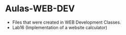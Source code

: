 # Aulas-WEB-DEV

- Files that were created in WEB Development Classes.
- Lab16 (Implementation of a website calculator)
